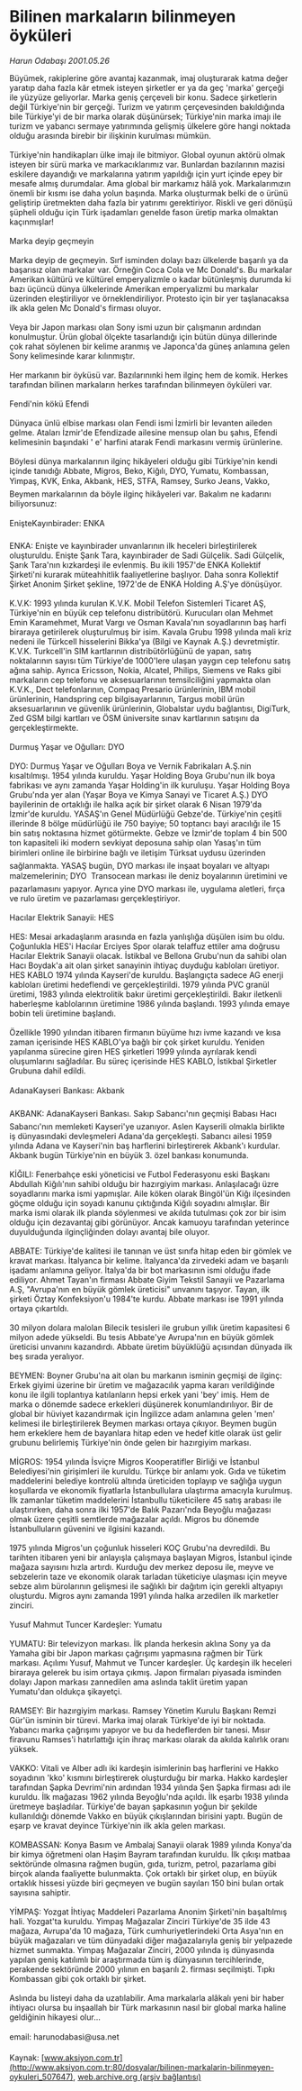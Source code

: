 # Bilinen markaların bilinmeyen öyküleri

*Harun Odabaşı 2001.05.26*

<div class="pNewsDetailMainContent ctx_content" itemprop="articleBody">
 Büyümek, rakiplerine göre avantaj kazanmak, imaj oluşturarak katma değer yaratıp daha fazla kâr etmek isteyen şirketler er ya da geç 'marka' gerçeği ile yüzyüze geliyorlar. Marka geniş çerçeveli bir konu. Sadece şirketlerin değil Türkiye'nin bir gerçeği. Turizm ve yatırım çerçevesinden bakıldığında bile Türkiye'yi de bir marka olarak düşünürsek; Türkiye'nin marka imajı ile turizm ve yabancı sermaye yatırımında gelişmiş ülkelere göre hangi noktada olduğu arasında birebir bir ilişkinin kurulması mümkün.
 <br/>
 <br/>
 Türkiye'nin handikapları ülke imajı ile bitmiyor. Global oyunun aktörü olmak isteyen bir sürü marka ve markacıklarımız var. Bunlardan bazılarının mazisi eskilere dayandığı ve markalarına yatırım yapıldığı için yurt içinde epey bir mesafe almış durumdalar. Ama global bir markamız hâlâ yok. Markalarımızın önemli bir kısmı ise daha yolun başında. Marka oluşturmak belki de o ürünü geliştirip üretmekten daha fazla bir yatırımı gerektiriyor. Riskli ve geri dönüşü şüpheli olduğu için Türk işadamları genelde fason üretip marka olmaktan kaçınmışlar!
 <br/>
 <br/>
 Marka deyip geçmeyin
 <br/>
 <br/>
 Marka deyip de geçmeyin. Sırf isminden dolayı bazı ülkelerde başarılı ya da başarısız olan markalar var. Örneğin Coca Cola ve Mc Donald's. Bu markalar Amerikan kültürü ve kültürel emperyalizmle o kadar bütünleşmiş durumda ki bazı üçüncü dünya ülkelerinde Amerikan emperyalizmi bu markalar üzerinden eleştiriliyor ve örneklendiriliyor. Protesto için bir yer taşlanacaksa ilk akla gelen Mc Donald's firması oluyor.
 <br/>
 <br/>
 Veya bir Japon markası olan Sony ismi uzun bir çalışmanın ardından konulmuştur. Ürün global ölçekte tasarlandığı için bütün dünya dillerinde çok rahat söylenen bir kelime aranmış ve Japonca'da güneş anlamına gelen Sony kelimesinde karar kılınmıştır.
 <br/>
 <br/>
 Her markanın bir öyküsü var. Bazılarınınki hem ilginç hem de komik. Herkes tarafından bilinen markaların herkes tarafından bilinmeyen öyküleri var.
 <br/>
 <br/>
 Fendi'nin kökü Efendi
 <br/>
 <br/>
 Dünyaca ünlü elbise markası olan Fendi ismi İzmirli bir levanten aileden gelme. Ataları İzmir'de Efendizade ailesine mensup olan bu şahıs, Efendi kelimesinin başındaki ' e' harfini atarak Fendi markasını vermiş ürünlerine.
 <br/>
 <br/>
 Böylesi dünya markalarının ilginç hikâyeleri olduğu gibi Türkiye'nin kendi içinde tanıdığı Abbate, Migros, Beko, Kiğılı, DYO, Yumatu, Kombassan, Yimpaş, KVK, Enka, Akbank, HES, STFA, Ramsey, Surko Jeans, Vakko, Beymen markalarının da böyle ilginç hikâyeleri var. Bakalım ne kadarını biliyorsunuz:
 <br/>
 <br/>
 EnişteKayınbirader: ENKA
 <br/>
 <br/>
 ENKA: Enişte ve kayınbirader unvanlarının ilk heceleri birleştirilerek oluşturuldu. Enişte Şarık Tara, kayınbirader de Sadi Gülçelik. Sadi Gülçelik, Şarık Tara'nın kızkardeşi ile evlenmiş. Bu ikili 1957'de ENKA Kollektif Şirketi'ni kurarak müteahhitlik faaliyetlerine başlıyor. Daha sonra Kollektif Şirket Anonim Şirket şekline, 1972'de de ENKA Holding A.Ş'ye dönüşüyor.
 <br/>
 <br/>
 K.V.K: 1993 yılında kurulan K.V.K. Mobil Telefon Sistemleri Ticaret AŞ, Türkiye'nin en büyük cep telefonu distribütörü. Kurucuları olan Mehmet Emin Karamehmet, Murat Vargı ve Osman Kavala'nın soyadlarının baş harfi biraraya getirilerek oluşturulmuş bir isim. Kavala Grubu 1998 yılında mali kriz nedeni ile Türkcell hisselerini Bikka'ya (Bilgi ve Kaynak A.Ş.) devretmiştir. K.V.K. Turkcell'in SIM kartlarının distribütörlüğünü de yapan, satış noktalarının sayısı tüm Türkiye'de 1000'lere ulaşan yaygın cep telefonu satış ağına sahip. Ayrıca Ericsson, Nokia, Alcatel, Philips, Siemens ve Raks gibi markaların cep telefonu ve aksesuarlarının temsilciliğini yapmakta olan K.V.K., Dect telefonlarının, Compaq Presario ürünlerinin, IBM mobil ürünlerinin, Handspring cep bilgisayarlarının, Targus mobil ürün aksesuarlarının ve güvenlik ürünlerinin, Globalstar uydu bağlantısı, DigiTurk, Zed GSM bilgi kartları ve ÖSM üniversite sınav kartlarının satışını da gerçekleştirmekte.
 <br/>
 <br/>
 Durmuş Yaşar ve Oğulları: DYO
 <br/>
 <br/>
 DYO: Durmuş Yaşar ve Oğulları Boya ve Vernik Fabrikaları A.Ş.nin kısaltılmışı. 1954 yılında kuruldu. Yaşar Holding Boya Grubu'nun ilk boya fabrikası ve aynı zamanda Yaşar Holding'in ilk kuruluşu. Yaşar Holding Boya Grubu'nda yer alan (Yaşar Boya ve Kimya Sanayi ve Ticaret A.Ş.) DYO bayilerinin de ortaklığı ile halka açık bir şirket olarak 6 Nisan 1979'da İzmir'de kuruldu. YASAŞ'ın Genel Müdürlüğü Gebze'de. Türkiye'nin çeşitli illerinde 8 bölge müdürlüğü ile 750 bayiye; 50 toptancı bayi aracılığı ile 15 bin satış noktasına hizmet götürmekte. Gebze ve İzmir'de toplam 4 bin 500 ton kapasiteli iki modern sevkiyat deposuna sahip olan Yasaş'ın tüm birimleri online ile birbirine bağlı ve iletişim Türksat uydusu üzerinden sağlanmakta. YASAŞ bugün, DYO markası ile inşaat boyaları ve altyapı malzemelerinin; DYO  Transocean markası ile deniz boyalarının üretimini ve pazarlamasını yapıyor. Ayrıca yine DYO markası ile, uygulama aletleri, fırça ve rulo üretim ve pazarlaması gerçekleştiriyor.
 <br/>
 <br/>
 Hacılar Elektrik Sanayii: HES
 <br/>
 <br/>
 HES: Mesai arkadaşlarım arasında en fazla yanlışlığa düşülen isim bu oldu. Çoğunlukla HES'i Hacılar Erciyes Spor olarak telaffuz ettiler ama doğrusu Hacılar Elektrik Sanayii olacak. İstikbal ve Bellona Grubu'nun da sahibi olan Hacı Boydak'a ait olan şirket sanayinin ihtiyaç duyduğu kabloları üretiyor. HES KABLO 1974 yılında Kayseri'de kuruldu. Başlangıçta sadece AG enerji kabloları üretimi hedeflendi ve gerçekleştirildi. 1979 yılında PVC granül üretimi, 1983 yılında elektrolitik bakır üretimi gerçekleştirildi. Bakır iletkenli haberleşme kablolarının üretimine 1986 yılında başlandı. 1993 yılında emaye bobin teli üretimine başlandı.
 <br/>
 <br/>
 Özellikle 1990 yılından itibaren firmanın büyüme hızı ivme kazandı ve kısa zaman içerisinde HES KABLO'ya bağlı bir çok şirket kuruldu. Yeniden yapılanma sürecine giren HES şirketleri 1999 yılında ayrılarak kendi oluşumlarını sağladılar. Bu süreç içerisinde HES KABLO, İstikbal Şirketler Grubuna dahil edildi.
 <br/>
 <br/>
 AdanaKayseri Bankası: Akbank
 <br/>
 <br/>
 AKBANK: AdanaKayseri Bankası. Sakıp Sabancı'nın geçmişi Babası Hacı Sabancı'nın memleketi Kayseri'ye uzanıyor. Aslen Kayserili olmakla birlikte iş dünyasındaki devleşmeleri Adana'da gerçekleşti. Sabancı ailesi 1959 yılında Adana ve Kayseri'nin baş harflerini birleştirerek Akbank'ı kurdular. Akbank bugün Türkiye'nin en büyük 3. özel bankası konumunda.
 <br/>
 <br/>
 KİĞILI: Fenerbahçe eski yöneticisi ve Futbol Federasyonu eski Başkanı Abdullah Kiğılı'nın sahibi olduğu bir hazırgiyim markası. Anlaşılacağı üzre soyadlarını marka ismi yapmışlar. Aile köken olarak Bingöl'ün Kiğı ilçesinden göçme olduğu için soyadı kanunu çıktığında Kiğılı soyadını almışlar. Bir marka ismi olarak ilk planda söylenmesi ve akılda tutulması çok zor bir isim olduğu için dezavantaj gibi görünüyor. Ancak kamuoyu tarafından yeterince duyulduğunda ilginçliğinden dolayı avantaj bile oluyor.
 <br/>
 <br/>
 ABBATE: Türkiye'de kalitesi ile tanınan ve üst sınıfa hitap eden bir gömlek ve kravat markası. İtalyanca bir kelime. İtalyanca'da zirvedeki adam ve başarılı işadamı anlamına geliyor. İtalya'da bir bot markasının ismi olduğu ifade ediliyor. Ahmet Tayan'ın firması Abbate Giyim Tekstil Sanayii ve Pazarlama A.Ş, "Avrupa'nın en büyük gömlek üreticisi" unvanını taşıyor. Tayan, ilk şirketi Öztay Konfeksiyon'u 1984'te kurdu. Abbate markası ise 1991 yılında ortaya çıkartıldı.
 <br/>
 <br/>
 30 milyon dolara malolan Bilecik tesisleri ile grubun yıllık üretim kapasitesi 6 milyon adede yükseldi. Bu tesis Abbate'ye Avrupa'nın en büyük gömlek üreticisi unvanını kazandırdı. Abbate üretim büyüklüğü açısından dünyada ilk beş sırada yeralıyor.
 <br/>
 <br/>
 BEYMEN: Boyner Grubu'na ait olan bu markanın isminin geçmişi de ilginç: Erkek giyimi üzerine bir üretim ve mağazacılık yapma kararı verildiğinde konu ile ilgili toplantıya katılanların hepsi erkek yani 'bey' imiş. Hem de marka o dönemde sadece erkekleri düşünerek konumlandırılıyor. Bir de global bir hüviyet kazandırmak için İngilizce adam anlamına gelen 'men' kelimesi ile birleştirilerek Beymen markası ortaya çıkıyor. Beymen bugün hem erkeklere hem de bayanlara hitap eden ve hedef kitle olarak üst gelir grubunu belirlemiş Türkiye'nin önde gelen bir hazırgiyim markası.
 <br/>
 <br/>
 MİGROS: 1954 yılında İsviçre Migros Kooperatifler Birliği ve İstanbul Belediyesi'nin girişimleri ile kuruldu. Türkçe bir anlamı yok. Gıda ve tüketim maddelerini belediye kontrolü altında üreticiden toplayıp ve sağlığa uygun koşullarda ve ekonomik fiyatlarla İstanbullulara ulaştırma amacıyla kurulmuş. İlk zamanlar tüketim maddelerini İstanbullu tüketicilere 45 satış arabası ile ulaştırırken, daha sonra ilki 1957'de Balık Pazarı'nda Beyoğlu mağazası olmak üzere çeşitli semtlerde mağazalar açıldı. Migros bu dönemde İstanbulluların güvenini ve ilgisini kazandı.
 <br/>
 <br/>
 1975 yılında Migros'un çoğunluk hisseleri KOÇ Grubu'na devredildi. Bu tarihten itibaren yeni bir anlayışla çalışmaya başlayan Migros, İstanbul içinde mağaza sayısını hızla artırdı. Kurduğu dev merkez deposu ile, meyve ve sebzelerin taze ve ekonomik olarak tarladan tüketiciye ulaşması için meyve sebze alım bürolarının gelişmesi ile sağlıklı bir dağıtım için gerekli altyapıyı oluşturdu. Migros aynı zamanda 1991 yılında halka arzedilen ilk marketler zinciri.
 <br/>
 <br/>
 Yusuf Mahmut Tuncer Kardeşler: Yumatu
 <br/>
 <br/>
 YUMATU: Bir televizyon markası. İlk planda herkesin aklına Sony ya da Yamaha gibi bir Japon markası çağrışımı yapmasına rağmen bir Türk markası. Açılımı Yusuf, Mahmut ve Tuncer kardeşler. Üç kardeşin ilk heceleri biraraya gelerek bu isim ortaya çıkmış. Japon firmaları piyasada isminden dolayı Japon markası zannedilen ama aslında taklit üretim yapan Yumatu'dan oldukça şikayetçi.
 <br/>
 <br/>
 RAMSEY: Bir hazırgiyim markası. Ramsey Yönetim Kurulu Başkanı Remzi Gür'ün isminin bir türevi. Marka imaj olarak Türkiye'de iyi bir noktada. Yabancı marka çağrışımı yapıyor ve bu da hedeflerden bir tanesi. Mısır firavunu Ramses'i hatırlattığı için ihraç markası olarak da akılda kalırlık oranı yüksek.
 <br/>
 <br/>
 VAKKO: Vitali ve Alber adlı iki kardeşin isimlerinin baş harflerini ve Hakko soyadının 'kko' kısmını birleştirerek oluşturduğu bir marka. Hakko kardeşler tarafından Şapka Devrimi'nin ardından 1934 yılında Şen Şapka firması adı ile kuruldu. İlk mağazası 1962 yılında Beyoğlu'nda açıldı. İlk eşarbı 1938 yılında üretmeye başladılar. Türkiye'de bayan şapkasının yoğun bir şekilde kullanıldığı dönemde Vakko en büyük çıkışlarından birisini yaptı. Bugün de eşarp ve kravat deyince Türkiye'nin ilk akla gelen markası.
 <br/>
 <br/>
 KOMBASSAN: Konya Basım ve Ambalaj Sanayii olarak 1989 yılında Konya'da bir kimya öğretmeni olan Haşim Bayram tarafından kuruldu. İlk çıkışı matbaa sektöründe olmasına rağmen bugün, gıda, turizm, petrol, pazarlama gibi birçok alanda faaliyette bulunmakta. Çok ortaklı bir şirket olup, en büyük ortaklık hissesi yüzde biri geçmeyen ve bugün sayıları 150 bini bulan ortak sayısına sahiptir.
 <br/>
 <br/>
 YİMPAŞ: Yozgat İhtiyaç Maddeleri Pazarlama Anonim Şirketi'nin başaltılmış hali. Yozgat'ta kuruldu. Yimpaş Mağazalar Zinciri Türkiye'de 35 ilde 43 mağaza, Avrupa'da 10 mağaza, Türk cumhuriyetlerindeki Orta Asya'nın en büyük mağazaları ve tüm dünyadaki diğer mağazalarıyla geniş bir yelpazede hizmet sunmakta. Yimpaş Mağazalar Zinciri, 2000 yılında iş dünyasında yapılan geniş katılımlı bir araştırmada tüm iş dünyasının tercihlerinde, perakende sektöründe 2000 yılının en başarılı 2. firması seçilmişti. Tıpkı Kombassan gibi çok ortaklı bir şirket.
 <br/>
 <br/>
 Aslında bu listeyi daha da uzatılabilir. Ama markalarla alâkalı yeni bir haber ihtiyacı olursa bu inşaallah bir Türk markasının nasıl bir global marka haline geldiğinin hikayesi olur...
 <br/>
 <br/>
 email: harunodabasi@usa.net
 <br/>
</div>


Kaynak: [www.aksiyon.com.tr](http://www.aksiyon.com.tr:80/dosyalar/bilinen-markalarin-bilinmeyen-oykuleri_507647), [web.archive.org (arşiv bağlantısı)](http://web.archive.org/web/20151230002149/http://www.aksiyon.com.tr:80/dosyalar/bilinen-markalarin-bilinmeyen-oykuleri_507647)
